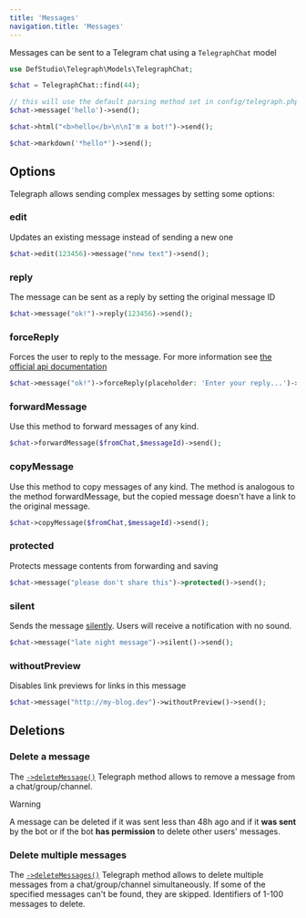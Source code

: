 ```yaml
---
title: 'Messages'
navigation.title: 'Messages'
---
```


Messages can be sent to a Telegram chat using a `TelegraphChat` model

```php
use DefStudio\Telegraph\Models\TelegraphChat;

$chat = TelegraphChat::find(44);

// this will use the default parsing method set in config/telegraph.php
$chat->message('hello')->send();

$chat->html("<b>hello</b>\n\nI'm a bot!")->send();

$chat->markdown('*hello*')->send();
```

## Options

Telegraph allows sending complex messages by setting some options:

### edit

Updates an existing message instead of sending a new one


```php
$chat->edit(123456)->message("new text")->send();
```

### reply

The message can be sent as a reply by setting the original message ID

```php
$chat->message("ok!")->reply(123456)->send();
```

### forceReply

Forces the user to reply to the message. For more information see [the official api documentation](https://core.telegram.org/bots/api#forcereply)

```php
$chat->message("ok!")->forceReply(placeholder: 'Enter your reply...')->send();
```

### forwardMessage


Use this method to forward messages of any kind.

```php
$chat->forwardMessage($fromChat,$messageId)->send();

```
### copyMessage

Use this method to copy messages of any kind.
The method is analogous to the method forwardMessage, but the copied message doesn't have a link to the original message.

```php
$chat->copyMessage($fromChat,$messageId)->send();
```

### protected

Protects message contents from forwarding and saving

```php
$chat->message("please don't share this")->protected()->send();
```

### silent

Sends the message [silently](https://telegram.org/blog/channels-2-0#silent-messages). Users will receive a notification with no sound.

```php
$chat->message("late night message")->silent()->send();
```

### withoutPreview

Disables link previews for links in this message

```php
$chat->message("http://my-blog.dev")->withoutPreview()->send();
```

## Deletions 

### Delete a message

The [`->deleteMessage()`](features/telegram-api-calls#deletemessage) Telegraph method allows to remove a message from a chat/group/channel.

> [!WARNING]
> A message can be deleted if it was sent less than 48h ago and if it **was sent** by the bot or if the bot **has permission** to delete other users' messages.

### Delete multiple messages

The [`->deleteMessages()`](features/telegram-api-calls#deletemessages) Telegraph method allows to delete multiple messages from a chat/group/channel simultaneously. If some of the specified messages can't be found, they are skipped. Identifiers of 1-100 messages to delete.
